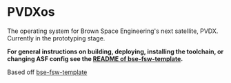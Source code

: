 # PVDXos
The operating system for Brown Space Engineering's next satellite, PVDX. Currently in the prototyping stage.

**For general instructions on building, deploying, installing the toolchain, or changing ASF config see the [README of bse-fsw-template](https://github.com/BrownSpaceEngineering/bse-fsw-template/blob/master/README.md).**

Based off [bse-fsw-template](https://github.com/BrownSpaceEngineering/bse-fsw-template/blob/master/README.md)